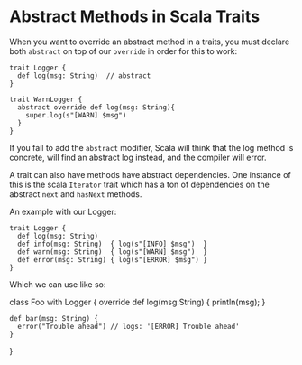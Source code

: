 Abstract Methods in Scala Traits
===========================================

When you want to override an abstract method in a traits, you must declare both `abstract` on top of our `override` in order for this to work:

    trait Logger {
      def log(msg: String)  // abstract
    }

    trait WarnLogger {
      abstract override def log(msg: String){
        super.log(s"[WARN] $msg")
      }
    }

If you fail to add the `abstract` modifier, Scala will think that the log method is concrete, will find an abstract log instead, and the compiler will error.

A trait can also have methods have abstract dependencies. One instance of this is the scala `Iterator` trait which has a ton of dependencies on the abstract `next` and `hasNext` methods.

An example with our Logger:

    trait Logger {
      def log(msg: String)
      def info(msg: String)  { log(s"[INFO] $msg")  }
      def warn(msg: String)  { log(s"[WARN] $msg")  }
      def error(msg: String) { log(s"[ERROR] $msg") }
    }

Which we can use like so:

  class Foo with Logger {
    override def log(msg:String) { println(msg); }

    def bar(msg: String) {
      error("Trouble ahead") // logs: '[ERROR] Trouble ahead'
    }
  }

